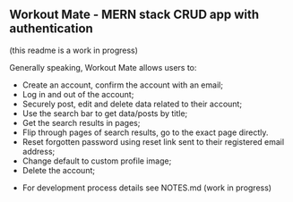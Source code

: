 ## Workout Mate - MERN stack CRUD app with authentication 

(this readme is a work in progress)

Generally speaking, Workout Mate allows users to:

- Create an account, confirm the account with an email;
- Log in and out of the account;
- Securely post, edit and delete data related to their account;
- Use the search bar to get data/posts by title;
- Get the search results in pages;
- Flip through pages of search results, go to the exact page directly.
- Reset forgotten password using reset link sent to their registered email address;
- Change default to custom profile image;
- Delete the account;



* For development process details see NOTES.md (work in progress)





 
